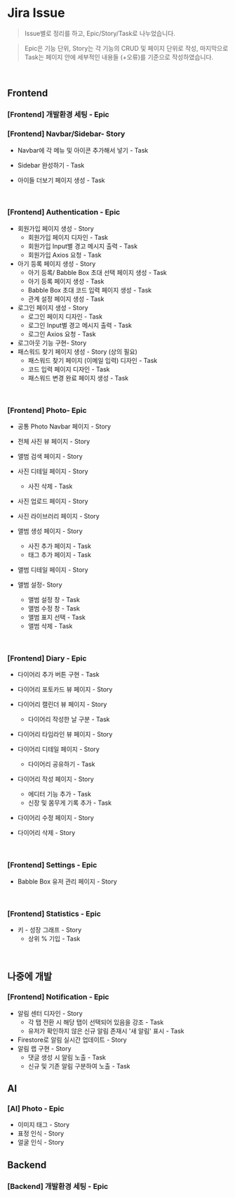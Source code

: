 # Jira Issue

>  Issue별로 정리를 하고, Epic/Story/Task로 나누었습니다.

>  Epic은 기능 단위, Story는 각 기능의 CRUD 및 페이지 단위로 작성, 마지막으로 Task는 페이지 안에 세부적인 내용들 (+오류)를 기준으로 작성하였습니다.

<br>

## Frontend

### [Frontend] 개발환경 세팅 - Epic



### [Frontend] Navbar/Sidebar- Story

- Navbar에 각 메뉴 및 아이콘 추가해서 넣기 - Task

- Sidebar 완성하기 - Task
- 아이들 더보기 페이지 생성 - Task

<br>

### [Frontend] Authentication - Epic

- 회원가입 페이지 생성 - Story
  - 회원가입 페이지 디자인 - Task
  - 회원가입 Input별 경고 메시지 출력 - Task
  - 회원가입 Axios 요청 - Task
- 아기 등록 페이지 생성 - Story
  - 아기 등록/ Babble Box 초대 선택 페이지 생성 - Task
  - 아기 등록 페이지 생성 - Task
  - Babble Box 초대 코드 입력 페이지 생성 - Task
  - 관계 설정 페이지 생성 - Task
- 로그인 페이지 생성 - Story
  - 로그인 페이지 디자인 - Task
  - 로그인 Input별 경고 메시지 출력 - Task
  - 로그인 Axios 요청 - Task
- 로그아웃 기능 구현- Story
- 패스워드 찾기 페이지 생성 - Story (상의 필요)
  - 패스워드 찾기 페이지 (이메일 입력) 디자인 - Task
  - 코드 입력 페이지 디자인 - Task
  - 패스워드 변경 완료 페이지 생성 - Task



<br>

### [Frontend] Photo- Epic

- 공통 Photo Navbar 페이지 - Story

- 전체 사진 뷰 페이지 - Story
- 앨범 검색 페이지 - Story
- 사진 디테일 페이지 - Story
  - 사진 삭제 - Task
- 사진 업로드 페이지 - Story
- 사진 라이브러리 페이지 - Story
- 앨범 생성 페이지 - Story
  - 사진 추가 페이지 - Task
  - 태그 추가 페이지 - Task
- 앨범 디테일 페이지 - Story
- 앨범 설정- Story
  - 앨범 설정 창 - Task
  - 앨범 수정 창 - Task
  - 앨범 표지 선택 - Task
  - 앨범 삭제 - Task

<br>

### [Frontend] Diary - Epic

- 다이어리 추가 버튼 구현 - Task

- 다이어리 포토카드 뷰 페이지 - Story
- 다이어리 캘린더 뷰 페이지 - Story
  - 다이어리 작성한 날 구분 - Task
- 다이어리 타임라인 뷰 페이지 - Story
- 다이어리 디테일 페이지 - Story
  - 다이어리 공유하기 - Task
- 다이어리 작성 페이지 - Story
  - 에디터 기능 추가 - Task
  - 신장 및 몸무게 기록 추가 - Task
- 다이어리 수정 페이지 - Story
- 다이어리 삭제 - Story

<br>

### [Frontend] Settings - Epic

- Babble Box 유저 관리 페이지 - Story

<br>

### [Frontend] Statistics - Epic

- 키 - 성장 그래프 -  Story
  - 상위 % 기입 - Task

<br>

## 나중에 개발

### [Frontend] Notification - Epic

- 알림 센터 디자인 - Story
  - 각 탭 전환 시 해당 탭이 선택되어 있음을 강조 - Task
  - 유저가 확인하지 않은 신규 알림 존재시 '새 알림' 표시 - Task
- Firestore로 알림 실시간 업데이트 - Story
- 알림 랩 구현 - Story
  - 댓글 생성 시 알림 노출 - Task
  - 신규 및 기존 알림 구분하여 노출 - Task



## AI

### [AI] Photo - Epic

- 이미지 태그 - Story
- 표정 인식 - Story 
- 얼굴 인식 - Story



## Backend

### [Backend] 개발환경 세팅 - Epic







